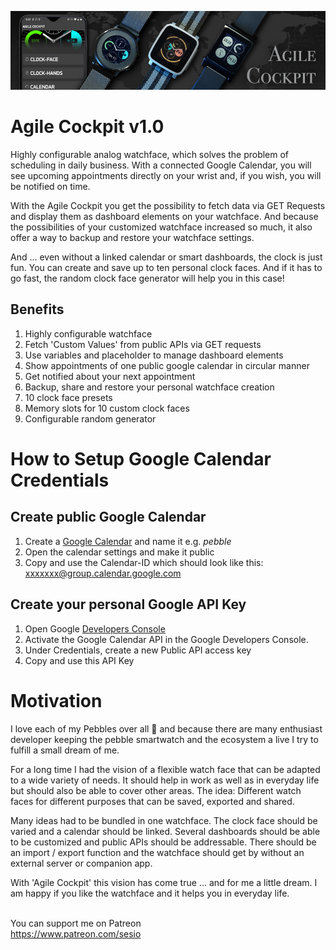 ![header](assets/header_1000_250.jpg)

# Agile Cockpit v1.0

Highly configurable analog watchface, which solves the problem of scheduling in daily business. 
With a connected Google Calendar, you will see upcoming appointments directly on your wrist and, if you wish, you will be notified on time.

With the Agile Cockpit you get the possibility to fetch data via GET Requests and display them as dashboard elements on your watchface.
And because the possibilities of your customized watchface increased so much, it also offer a way to backup and restore your watchface settings.

And ... even without a linked calendar or smart dashboards, the clock is just fun. You can create and save up to ten personal clock faces. 
And if it has to go fast, the random clock face generator will help you in this case!

## Benefits
1. Highly configurable watchface
1. Fetch 'Custom Values' from public APIs via GET requests
1. Use variables and placeholder to manage dashboard elements
1. Show appointments of one public google calendar in circular manner
1. Get notified about your next appointment
1. Backup, share and restore your personal watchface creation
1. 10 clock face presets
1. Memory slots for 10 custom clock faces
1. Configurable random generator

# How to Setup Google Calendar Credentials

## Create public Google Calendar
1. Create a [Google Calendar](https://calendar.google.com/calendar) and 
   name it e.g. *pebble*
1. Open the calendar settings and make it public
1. Copy and use the Calendar-ID which should look like this:  
   xxxxxxx@group.calendar.google.com

## Create your personal Google API Key
1. Open Google [Developers Console](https://console.developers.google.com/)
1. Activate the Google Calendar API in the Google Developers Console.
1. Under Credentials, create a new Public API access key
1. Copy and use this API Key



# Motivation

I love each of my Pebbles over all 🙂 and because there are many enthusiast developer keeping the pebble smartwatch and the ecosystem a live I try to fulfill a small dream of me.

For a long time I had the vision of a flexible watch face that can be adapted to a wide variety of needs. It should help in work as well as in everyday life but should also be able to cover other areas. The idea: Different watch faces for different purposes that can be saved, exported and shared.

Many ideas had to be bundled in one watchface.
The clock face should be varied and a calendar should be linked. Several dashboards should be able to be customized and public APIs should be addressable. There should be an import / export function and the watchface should get by without an external server or companion app.

With 'Agile Cockpit' this vision has come true ... and for me a little dream. I am happy if you like the watchface and it helps you in everyday life.

<br>You can support me on Patreon<br>
https://www.patreon.com/sesio
